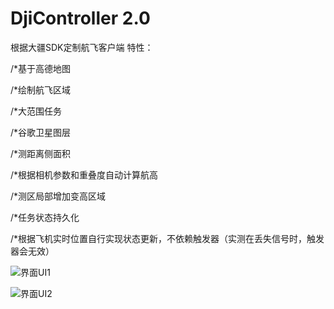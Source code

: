# DjiController 2.0
根据大疆SDK定制航飞客户端
特性：

/*基于高德地图

/*绘制航飞区域

/*大范围任务

/*谷歌卫星图层

/*测距离侧面积

/*根据相机参数和重叠度自动计算航高

/*测区局部增加变高区域

/*任务状态持久化

/*根据飞机实时位置自行实现状态更新，不依赖触发器（实测在丢失信号时，触发器会无效）


![界面UI1](https://github.com/luoyuzhao/DjiController/blob/master/Screenshot_01.png)

![界面UI2](https://github.com/luoyuzhao/DjiController/blob/master/Screenshot_02.png)
